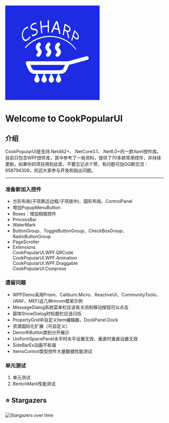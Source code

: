 [![Fork me on Github](Demos/CookPopularUI.WPFDemo/Assets/CookCSharp.png)](https://github.com/CookCSharp/CookPopularUI)

# Welcome to CookPopularUI 

## **介绍**
CookPopularUI是支持.Net462+、.NetCore3.1、.Net6.0+的一款Xaml控件库。目前只包含WPF控件库，其中参考了一些资料，提供了70多款常用控件，并持续更新。如果你的项目用到此库，不要忘记点个赞，有问题可加QQ群交流：658794308，欢迎大家参与开发和指出问题。
***

### 准备新加入控件
- 方形布局(子项靠近边框/子项居中)、圆形布局、ControlPanel
- 增加PopupMenuButton
- Boxes：增加相框控件
- ProcessBar
- WaterMark
- ButtonGroup、ToggleButtonGroup、CheckBoxGroup、RadioButtonGroup
- PageScroller
- Extensions <br />
  CookPopularUI.WPF.QRCode <br />
  CookPopularUI.WPF.Animation <br />
  CookPopularUI.WPF.Draggable <br />
  CookPopularUI.Compress <br />


### 遗留问题
- WPFDemo采用Prism、Caliburn.Micro、ReactiveUI、CommunityTools、(WAF、MEF)这几种mvvm框架示例
- MessageDialog系统菜单栏应该有关闭和移动按钮可以点击
- 窗体ShowDialog时标题栏应该闪烁
- PropertyGrid中自定义Item编辑器，DockPanel.Dock
- 资源国际化扩展（可自定义）
- Demo中Button类别分开展示
- UniformSpacePanel水平时水平设置无效、垂直时垂直设置无效
- SideBarEx动画不和谐
- ItemsControl类型控件大量数据性能测试


### 单元测试
1. 单元测试
2. BentchMark性能测试


## ⭐️ Stargazers

<img src="https://starchart.cc/CookCSharp/CookPopularUI.svg" alt="Stargazers over time" style="max-width: 100%">


<!-- ## 🏆 Forkers

<img src="https://forkchart.cc/CookCSharp/CookPopularUI.svg" alt="Fork over time" style="max-width: 100%"> -->